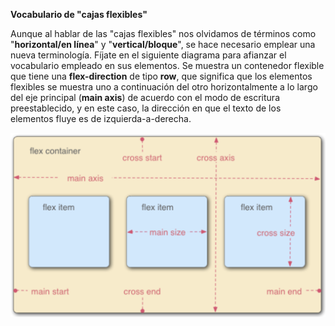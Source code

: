 **Vocabulario de "cajas flexibles"**

Aunque al hablar de las "cajas flexibles" nos olvidamos de términos como "**horizontal/en línea**" y "**vertical/bloque**", se hace necesario emplear una nueva terminología. Fíjate en el siguiente diagrama para afianzar el vocabulario empleado en sus elementos. Se muestra un contenedor flexible que tiene una **flex-direction** de tipo **row**, que significa que los elementos flexibles se muestra uno a continuación del otro horizontalmente a lo largo del eje principal (**main axis**) de acuerdo con el modo de escritura preestablecido, y en este caso, la dirección en que el texto de los elementos fluye es de izquierda-a-derecha.

<img src="https://raw.githubusercontent.com/smartedu-mumuki/mumuki-guia-html-dandole-vida/master/images/Captura%20de%20pantalla%202018-05-06%20a%20la(s)%2013_1525624083611.27.32.png" alt="Captura de pantalla 2018-05-06 a la(s) 13_1525624083611.27.32.png" width="auto" height="auto">